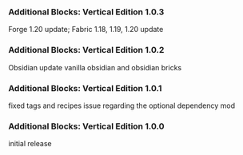 ### Additional Blocks: Vertical Edition 1.0.3
Forge 1.20 update;
Fabric 1.18, 1.19, 1.20 update

### Additional Blocks: Vertical Edition 1.0.2
Obsidian update
vanilla obsidian and obsidian bricks

### Additional Blocks: Vertical Edition 1.0.1
fixed tags and recipes issue regarding the optional dependency mod

### Additional Blocks: Vertical Edition 1.0.0
initial release

